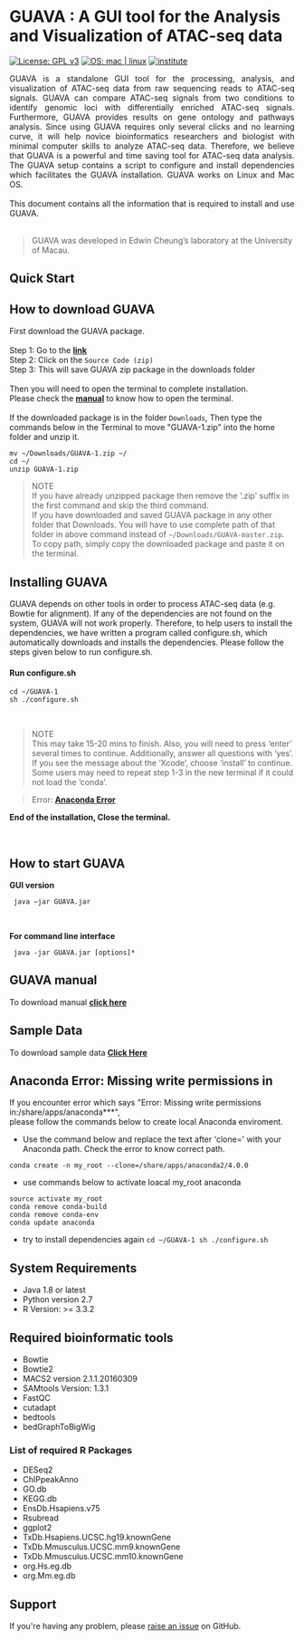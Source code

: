 # GUAVA : A GUI tool for the Analysis and Visualization of ATAC-seq data
[![License: GPL v3](https://img.shields.io/badge/License-GPL%20v3-blue.svg)](https://github.com/MayurDivate/GUAVASourceCode/blob/master/LICENSE) 
[![OS: mac | linux](https://img.shields.io/badge/OS-mac%20%7C%20linux-red.svg)](https://github.com/MayurDivate/GUAVASourceCode#guava--a-gui-tool-for-the-analysis-and-visualization-of-atac-seq-data) 
[![institute](https://img.shields.io/badge/Institute-University%20of%20Macau-blue.svg)](http://www.umac.mo)

<p align="justify">GUAVA is a standalone GUI tool for the processing, analysis, and visualization of ATAC-seq data from raw sequencing reads to ATAC-seq signals. GUAVA can compare ATAC-seq signals from two conditions to identify genomic loci with differentially enriched ATAC-seq signals. Furthermore, GUAVA provides results on gene ontology and pathways analysis. Since using GUAVA requires only several clicks and no learning curve, it will help novice bioinformatics researchers and biologist with minimal computer skills to analyze ATAC-seq data. Therefore, we believe that GUAVA is a powerful and time saving tool for ATAC-seq data analysis. The GUAVA setup contains a script to configure and install dependencies which facilitates the GUAVA installation. GUAVA works on Linux and Mac OS. <br/>
<br/>
This document contains all the information that is required to install and use GUAVA.<br/>
<br/>
</p>

> GUAVA was developed in Edwin Cheung’s laboratory at the University of Macau.<br/>


## Quick Start
## How to download GUAVA 
First download the GUAVA package.<br/>
<br/>
Step 1: Go to the [**link**](https://github.com/MayurDivate/GUAVA/releases) <br/>
Step 2: Click on the `Source Code (zip)` <br/>
Step 3: This will save GUAVA zip package in the downloads folder <br/>
<br/>
Then you will need to open the terminal to complete installation.<br/>
Please check the [**manual**](http://ec2-52-201-246-161.compute-1.amazonaws.com/guava/docs/GUAVA_manual.pdf) to know how to open the terminal.<br/>
<br/>
If the downloaded package is in the folder ```Downloads```, Then type the commands below in the Terminal to move "GUAVA-1.zip" into the home folder and unzip it.<br/>

```
mv ~/Downloads/GUAVA-1.zip ~/
cd ~/
unzip GUAVA-1.zip
```

> NOTE <br/>
> If you have already unzipped package then remove the '.zip' suffix in the first command and skip the third command.<br/>
> If you have downloaded and saved GUAVA package in any other folder that Downloads. You will have to use complete path of that folder in above command instead of `~/Downloads/GUAVA-master.zip`. To copy path, simply copy the downloaded package and paste it on the terminal. 

## Installing GUAVA
GUAVA depends on other tools in order to process ATAC-seq data (e.g. Bowtie for alignment). If any of the dependencies are not found on the system, GUAVA will not work properly. Therefore, to help users to install the dependencies, we have written a program called configure.sh, which automatically downloads and installs the dependencies. Please follow the steps given below to run configure.sh.
<br/>

#### Run configure.sh

```
cd ~/GUAVA-1
sh ./configure.sh 
```
<br/>

> NOTE <br/>
> This may take 15-20 mins to finish. Also, you will need to press ‘enter’ several times to continue. Additionally, answer all questions with ‘yes’. If you see the message about the ‘Xcode’, choose ‘install’ to continue. Some users may need to repeat step 1-3 in the new terminal if it could not load the ‘conda’. 

> Error: [**Anaconda Error**](https://github.com/MayurDivate/GUAVA#anaconda-error-missing-write-permissions-in)

**End of the installation, Close the terminal.**

<br/>

## How to start GUAVA 

**GUI version**
```
 java –jar GUAVA.jar
```

<br/>

**For command line interface**
```
 java -jar GUAVA.jar [options]*
```

## GUAVA manual 
To download manual [**click here**](http://ec2-52-201-246-161.compute-1.amazonaws.com/guava/docs/GUAVA_manual.pdf)
<br/>

## Sample Data 
To download sample data [ **Click Here** ](http://ec2-52-201-246-161.compute-1.amazonaws.com/guava/)

## Anaconda Error: Missing write permissions in
If you encounter error which says "Error: Missing write permissions in:/share/apps/anaconda***",<br/>
please follow the commands below to create local Anaconda enviroment.  

- Use the command below and replace the text after 'clone=' with your Anaconda path. Check the error to know correct path. 
```
conda create -n my_root --clone=/share/apps/anaconda2/4.0.0
``` 
- use commands below to activate loacal my_root anaconda
```
source activate my_root
conda remove conda-build
conda remove conda-env
conda update anaconda
```
- try to install dependencies again
``
cd ~/GUAVA-1
sh ./configure.sh
``

## System Requirements
- Java 1.8 or latest
- Python version 2.7
- R Version: >= 3.3.2<br/>

## Required bioinformatic tools
- Bowtie
- Bowtie2
- MACS2 version 2.1.1.20160309
- SAMtools Version: 1.3.1
- FastQC
- cutadapt
- bedtools
- bedGraphToBigWig

### List of required R Packages
- DESeq2
- ChIPpeakAnno
- GO.db
- KEGG.db
- EnsDb.Hsapiens.v75
- Rsubread
- ggplot2
- TxDb.Hsapiens.UCSC.hg19.knownGene
- TxDb.Mmusculus.UCSC.mm9.knownGene
- TxDb.Mmusculus.UCSC.mm10.knownGene
- org.Hs.eg.db
- org.Mm.eg.db


## Support
 If you're having any problem, please [raise an issue](https://github.com/MayurDivate/GUAVASourceCode/issues) on GitHub. 
